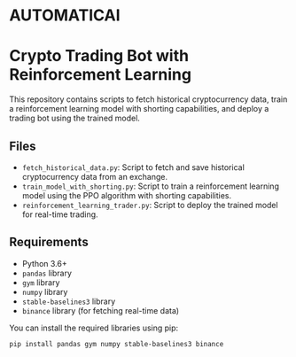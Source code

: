 # AUTOMATICAI
# Crypto Trading Bot with Reinforcement Learning

This repository contains scripts to fetch historical cryptocurrency data, train a reinforcement learning model with shorting capabilities, and deploy a trading bot using the trained model.

## Files

- `fetch_historical_data.py`: Script to fetch and save historical cryptocurrency data from an exchange.
- `train_model_with_shorting.py`: Script to train a reinforcement learning model using the PPO algorithm with shorting capabilities.
- `reinforcement_learning_trader.py`: Script to deploy the trained model for real-time trading.

## Requirements

- Python 3.6+
- `pandas` library
- `gym` library
- `numpy` library
- `stable-baselines3` library
- `binance` library (for fetching real-time data)

You can install the required libraries using pip:

```bash
pip install pandas gym numpy stable-baselines3 binance
